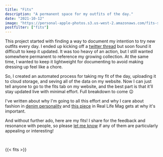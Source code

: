 ```yaml
---
title: "Fits"
description: "A permanent space for my outfits of the day."
date: "2021-10-12"
image: "https://personal-apple-photos.s3.us-west-2.amazonaws.com/fits-stream/2021-06-27_edited.jpeg"
postfilter: ["fits"]
---
```


This project started with finding a way to document my intention to try new outfits every day. I ended up kicking off a [twitter thread](https://twitter.com/spencerc99/status/1421244720638873603?s=21) but soon found it difficult to keep it updated. It was too heavy of an action, but I still wanted somewhere permanent to reference my growing collection. At the same time, I wanted to keep it lightweight for documenting to avoid making dressing up feel like a chore.

So, I created an automated process for taking my fit of the day, uploading it to cloud storage, and seving all of the data on my website. Now I can just tell anyone to go to the fits tab on my website, and the best part is that it'll stay updated live with minimal effort. Full breakdown to come 😉

I've written about why I'm going to all this effort and why I care about fashion in [denim personality](/posts/denim-personality) and [this piece](https://reallifemag.com/worn-out/) in Real Life Mag gets at why it's important.


And without further ado, here are my fits! I share for the feedback and resonance with people, so please [let me know](/#:~:text=Say%20hi%20%F0%9F%91%8B%20(Twitter%2C%20email)) if any of them are particularly appealing or interesting!

<br/>

{{< fits >}}
